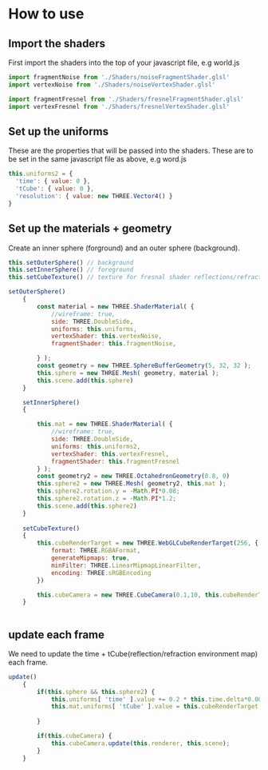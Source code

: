 # How to use

## Import the shaders

First import the shaders into the top of your javascript file, e.g world.js

```js
import fragmentNoise from './Shaders/noiseFragmentShader.glsl'
import vertexNoise from './Shaders/noiseVertexShader.glsl'

import fragmentFresnel from './Shaders/fresnelFragmentShader.glsl'
import vertexFresnel from './Shaders/fresnelVertexShader.glsl'
```

## Set up the uniforms

These are the properties that will be passed into the shaders. These are to be set in the same javascript file as above, e.g word.js

```js
this.uniforms2 = {
  'time': { value: 0 },
  'tCube': { value: 0 },
  'resolution': { value: new THREE.Vector4() }
}
```

## Set up the materials + geometry

Create an inner sphere (forground) and an outer sphere (background).

```js
this.setOuterSphere() // background
this.setInnerSphere() // foreground
this.setCubeTexture() // texture for fresnal shader reflections/refractions

setOuterSphere()
    {
        const material = new THREE.ShaderMaterial( {
            //wireframe: true,
            side: THREE.DoubleSide,
            uniforms: this.uniforms,
            vertexShader: this.vertexNoise,
            fragmentShader: this.fragmentNoise,

        } );
        const geometry = new THREE.SphereBufferGeometry(5, 32, 32 );
        this.sphere = new THREE.Mesh( geometry, material );
        this.scene.add(this.sphere)        
    }

    setInnerSphere()
    {

        this.mat = new THREE.ShaderMaterial( {
            //wireframe: true,
            side: THREE.DoubleSide,
            uniforms: this.uniforms2,
            vertexShader: this.vertexFresnel,
            fragmentShader: this.fragmentFresnel
        } );
        const geometry2 = new THREE.OctahedronGeometry(0.8, 0)
        this.sphere2 = new THREE.Mesh( geometry2, this.mat );
        this.sphere2.rotation.y = -Math.PI*0.08;
        this.sphere2.rotation.z = -Math.PI*1.2;
        this.scene.add(this.sphere2)        
    }
    
    setCubeTexture()
    {
        this.cubeRenderTarget = new THREE.WebGLCubeRenderTarget(256, {
            format: THREE.RGBAFormat,
            generateMipmaps: true,
            minFilter: THREE.LinearMipmapLinearFilter,
            encoding: THREE.sRGBEncoding
        })

        this.cubeCamera = new THREE.CubeCamera(0.1,10, this.cubeRenderTarget);
    }
    
```

## update each frame

We need to update the time + tCube(reflection/refraction environment map) each frame.

```js
update()
    {
        if(this.sphere && this.sphere2) {
            this.uniforms[ 'time' ].value += 0.2 * this.time.delta*0.002;
            this.mat.uniforms[ 'tCube' ].value = this.cubeRenderTarget.texture;
            
        }

        if(this.cubeCamera) {
            this.cubeCamera.update(this.renderer, this.scene); 
        }      
    }
```    

